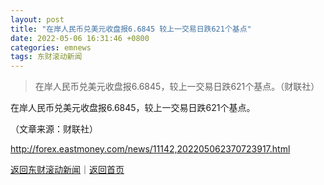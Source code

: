 ```yaml
---
layout: post
title: "在岸人民币兑美元收盘报6.6845 较上一交易日跌621个基点"
date: 2022-05-06 16:31:46 +0800
categories: emnews
tags: 东财滚动新闻
---
```

> 在岸人民币兑美元收盘报6.6845，较上一交易日跌621个基点。（财联社）

<p>在岸人民币兑美元收盘报6.6845，较上一交易日跌621个基点。</p><p class="em_media">（文章来源：财联社）</p>

<http://forex.eastmoney.com/news/11142,202205062370723917.html>

[返回东财滚动新闻](//finews.withounder.com/emnews/)｜[返回首页](//finews.withounder.com/)